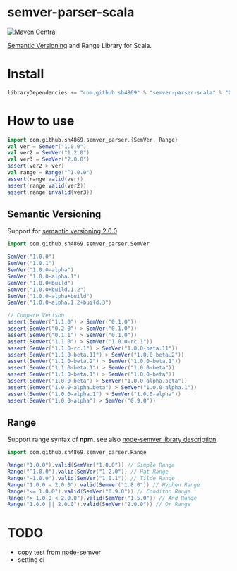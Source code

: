 # semver-parser-scala

[![Maven Central](https://img.shields.io/maven-central/v/com.github.sh4869/semver-parser-scala)](https://search.maven.org/artifact/com.github.sh4869/semver-parser-scala_2.13/0.0.1/jar)

[Semantic Versioning](http://semver.org/) and Range Library for Scala.

# Install

```scala
libraryDependencies += "com.github.sh4869" % "semver-parser-scala" % "0.0.1"
```

# How to use

```scala
import com.github.sh4869.semver_parser.{SemVer, Range}
val ver = SemVer("1.0.0")
val ver2 = SemVer("1.2.0")
val ver3 = SemVer("2.0.0")
assert(ver2 > ver)
val range = Range("^1.0.0")
assert(range.valid(ver))
assert(range.valid(ver2))
assert(range.invalid(ver3))
```

## Semantic Versioning

Support for [semantic versioning 2.0.0](https://semver.org/spec/v2.0.0.html).

```scala
import com.github.sh4869.semver_parser.SemVer

SemVer("1.0.0")
SemVer("1.0.1")
SemVer("1.0.0-alpha")
SemVer("1.0.0-alpha.1")
SemVer("1.0.0+build")
SemVer("1.0.0+build.1.2")
SemVer("1.0.0-alpha+build")
SemVer("1.0.0-alpha.1.2+build.3")

// Compare Verison
assert(SemVer("1.1.0") > SemVer("0.1.0"))
assert(SemVer("0.2.0") > SemVer("0.1.0"))
assert(SemVer("0.1.1") > SemVer("0.1.0"))
assert(SemVer("1.1.0") > SemVer("1.0.0-rc.1"))
assert(SemVer("1.1.0-rc.1") > SemVer("1.0.0-beta.11"))
assert(SemVer("1.1.0-beta.11") > SemVer("1.0.0-beta.2"))
assert(SemVer("1.1.0-beta.2") > SemVer("1.0.0-beta.1"))
assert(SemVer("1.1.0-beta.1") > SemVer("1.0.0-beta"))
assert(SemVer("1.1.0-beta.1") > SemVer("1.0.0-beta"))
assert(SemVer("1.0.0-beta") > SemVer("1.0.0-alpha.beta"))
assert(SemVer("1.0.0-alpha.beta") > SemVer("1.0.0-alpha.1"))
assert(SemVer("1.0.0-alpha.1") > SemVer("1.0.0-alpha"))
assert(SemVer("1.0.0-alpha") > SemVer("0.9.0"))
```

## Range

Support range syntax of **npm**. see also [node-semver library description](https://github.com/npm/node-semver#advanced-range-syntax).

```scala
import com.github.sh4869.semver_parser.Range

Range("1.0.0").valid(SemVer("1.0.0")) // Simple Range
Range("^1.0.0").valid(SemVer("1.2.0")) // Hat Range
Range("~1.0.0").valid(SemVer("1.0.1")) // Tilde Range
Range("1.0.0 - 2.0.0").valid(SemVer("1.8.0")) // Hyphen Range
Range("<= 1.0.0").valid(SemVer("0.9.0")) // Conditon Range
Range("> 1.0.0 < 2.0.0").valid(SemVer("1.5.0")) // And Range
Range("1.0.0 || 2.0.0").valid(SemVer("2.0.0")) // Or Range
```

# TODO

- copy test from [node-semver](https://github.com/npm/node-semver)
- setting ci